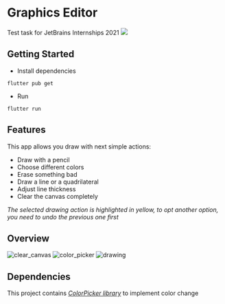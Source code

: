 # Graphics Editor

Test task for JetBrains Internships 2021
[![](https://user-images.githubusercontent.com/50011154/114427729-0bdf2200-9bc4-11eb-9e6d-41a4035701f1.png)](https://flutter.dev)

## Getting Started

* Install dependencies
```
flutter pub get
```
* Run
```
flutter run
```

## Features
This app allows you draw with next simple actions:
* Draw with a pencil
* Choose different colors
* Erase something bad
* Draw a line or a quadrilateral
* Adjust line thickness 
* Clear the canvas completely

*The selected drawing action is highlighted in yellow, to opt another option, you need to undo the previous one first*

## Overview
![clear_canvas](https://user-images.githubusercontent.com/50011154/114428086-6ed0b900-9bc4-11eb-8df8-b10304ea4ffa.png)
![color_picker](https://user-images.githubusercontent.com/50011154/114428092-71cba980-9bc4-11eb-849c-c95f250f67ae.png)
![drawing](https://user-images.githubusercontent.com/50011154/114428098-72fcd680-9bc4-11eb-8c84-b0f3505ed19c.png)

## Dependencies
This project contains [*ColorPicker library*](https://pub.dev/packages/flutter_colorpicker) to implement color change
